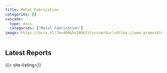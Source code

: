 ```yaml
---
title: Metal Fabrication
categories: []
cascade:
  type: docs
  categories: ["Metal Fabrication"]
image: https://wsrv.nl/?w=400&h=200&fit=cover&url=https://www.gramosdiecast.com/web/image/product.product/5/image_1024/Large%20Aluminium%20Die%20Casting%20Components?unique=6029e7f
---
```


## Latest Reports

{{< site-listing>}}